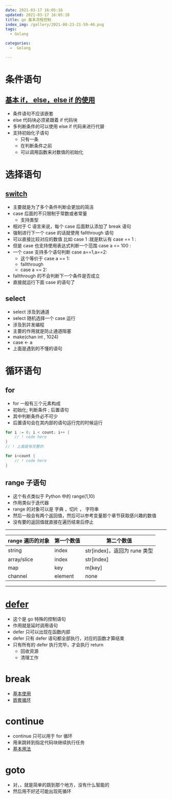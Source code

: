 ```yaml
---
date: 2021-03-17 16:05:18
updated: 2021-03-17 16:05:18
title: go 基本流程控制
index_img: /gallery/2021-08-23-21-59-40.png
tags: 
  - Golang

categories:
  -  Golang

---
```


# 条件语句

## [基本 if， else，else if 的使用](/posts/code/go/流程控制/if.go)

- 条件语句不应该嵌套
- else 代码块必须紧跟着 if 代码块
- 多判断条件的可以使用 else if 代码来进行代替
- 支持初始化子语句
  - 只有一条
  - 在判断条件之前
  - 可以调用函数来对数值的初始化

# 选择语句

## [switch](/posts/code/go/流程控制/if.go)

- 主要就是为了多个条件判断会更加的简洁
- case 后面的不只限制于常数或者常量
  - 支持类型
- 相对于 C 语言来说，每个 case 后面默认添加了 break 语句
- 强制进行下一个 case 的话就使用 fallthrough 语句
- 可以直接比较对应的数值 比如 case 1 :就是默认有 case == 1 :
- 但是 case 也支持使用表达式判断一个范围 case a <= 100 :
- 一个 case 支持多个语句判断 case a==1,a==2:
  - 这个等价于 case a == 1:
  - fallthrough
  - case a == 2:
- fallthrough 的不会判断下一个条件是否成立
- 直接就运行下面 case 的语句了

## select

- select 涉及到通道
- select 随机选择一个 case 运行
- 涉及到并发编程
- 主要的作用就是防止通道阻塞
- make(chan int , 1024)
- case <- a
- 上面是遇到的不懂的语句

# 循环语句

## for

- for 一般有三个元素构成
- 初始化; 判断条件 ; 后置语句
- 其中判断条件必不可少
- 后置语句会在其内部的语句运行完的时候运行

```go
for i := 0; i < count; i++ {
    // ! code here
}
// ! 上面是有完整的

for i<count {
    // ! code here
}

```

## range 子语句

- 这个有点类似于 Python 中的 range(1,10)
- 作用类似于迭代器
- range 的对象可以是 字典 ，切片 ， 字符串
- 然后一般会有两个返回值，然后可以参考变量那个章节获取感兴趣的数值
- 没有要的返回值就直接在遍历结束后停止

---

| range 遍历的对象 | 第一个数值 | 第二个数值                   |
| ---------------- | ---------- | ---------------------------- |
| string           | index      | str[index]，返回为 rune 类型 |
| array/slice      | index      | str[index]                   |
| map              | key        | m[key]                       |
| channel          | element    | none                         |

---

# [defer](/posts/code/go/流程控制/defer.go)

- 这个是 go 特殊的控制语句
- 作用就是延时调用语句
- defer 只可以出现在函数内部
- defer 只有 defer 语句都全部执行，对应的函数才算结束
- 只有所有的 defer 执行完毕，才会执行 return
  - 回收资源
  - 清理工作

# break

- [基本使用](/posts/code/go/流程控制/break基本使用.go)
- [嵌套循环](/posts/code/go/流程控制/嵌套循环.go)

# continue

- continue 只可以用于 for 循环
- 用来跳转到指定代码块继续执行任务
- [基本用法](/posts/code/go/流程控制/continue基本用法.go)

# goto

- 对，，就是简单的跳到那个地方，没有什么智能的
- 然后用不好还可能出现死循环
